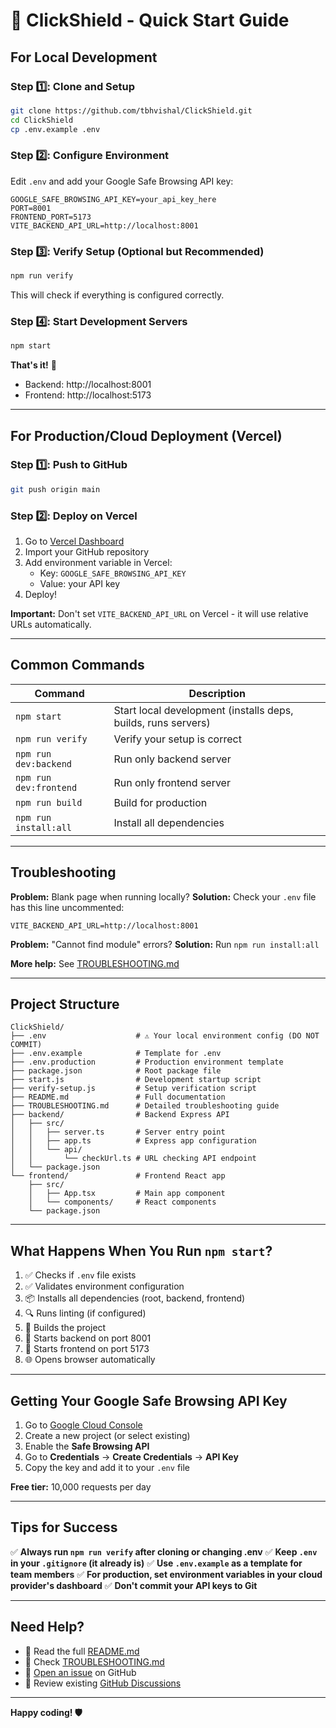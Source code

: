 # 🚀 ClickShield - Quick Start Guide

## For Local Development

### Step 1️⃣: Clone and Setup
```bash
git clone https://github.com/tbhvishal/ClickShield.git
cd ClickShield
cp .env.example .env
```

### Step 2️⃣: Configure Environment
Edit `.env` and add your Google Safe Browsing API key:
```env
GOOGLE_SAFE_BROWSING_API_KEY=your_api_key_here
PORT=8001
FRONTEND_PORT=5173
VITE_BACKEND_API_URL=http://localhost:8001
```

### Step 3️⃣: Verify Setup (Optional but Recommended)
```bash
npm run verify
```
This will check if everything is configured correctly.

### Step 4️⃣: Start Development Servers
```bash
npm start
```

**That's it!** 🎉

- Backend: http://localhost:8001
- Frontend: http://localhost:5173

---

## For Production/Cloud Deployment (Vercel)

### Step 1️⃣: Push to GitHub
```bash
git push origin main
```

### Step 2️⃣: Deploy on Vercel
1. Go to [Vercel Dashboard](https://vercel.com)
2. Import your GitHub repository
3. Add environment variable in Vercel:
   - Key: `GOOGLE_SAFE_BROWSING_API_KEY`
   - Value: your API key
4. Deploy!

**Important:** Don't set `VITE_BACKEND_API_URL` on Vercel - it will use relative URLs automatically.

---

## Common Commands

| Command | Description |
|---------|-------------|
| `npm start` | Start local development (installs deps, builds, runs servers) |
| `npm run verify` | Verify your setup is correct |
| `npm run dev:backend` | Run only backend server |
| `npm run dev:frontend` | Run only frontend server |
| `npm run build` | Build for production |
| `npm run install:all` | Install all dependencies |

---

## Troubleshooting

**Problem:** Blank page when running locally?
**Solution:** Check your `.env` file has this line uncommented:
```env
VITE_BACKEND_API_URL=http://localhost:8001
```

**Problem:** "Cannot find module" errors?
**Solution:** Run `npm run install:all`

**More help:** See [TROUBLESHOOTING.md](./TROUBLESHOOTING.md)

---

## Project Structure

```
ClickShield/
├── .env                    # ⚠️ Your local environment config (DO NOT COMMIT)
├── .env.example            # Template for .env
├── .env.production         # Production environment template
├── package.json            # Root package file
├── start.js                # Development startup script
├── verify-setup.js         # Setup verification script
├── README.md               # Full documentation
├── TROUBLESHOOTING.md      # Detailed troubleshooting guide
├── backend/                # Backend Express API
│   ├── src/
│   │   ├── server.ts       # Server entry point
│   │   ├── app.ts          # Express app configuration
│   │   └── api/
│   │       └── checkUrl.ts # URL checking API endpoint
│   └── package.json
└── frontend/               # Frontend React app
    ├── src/
    │   ├── App.tsx         # Main app component
    │   └── components/     # React components
    └── package.json
```

---

## What Happens When You Run `npm start`?

1. ✅ Checks if `.env` file exists
2. ✅ Validates environment configuration
3. 📦 Installs all dependencies (root, backend, frontend)
4. 🔍 Runs linting (if configured)
5. 🔨 Builds the project
6. 🚀 Starts backend on port 8001
7. 🚀 Starts frontend on port 5173
8. 🌐 Opens browser automatically

---

## Getting Your Google Safe Browsing API Key

1. Go to [Google Cloud Console](https://console.cloud.google.com/)
2. Create a new project (or select existing)
3. Enable the **Safe Browsing API**
4. Go to **Credentials** → **Create Credentials** → **API Key**
5. Copy the key and add it to your `.env` file

**Free tier:** 10,000 requests per day

---

## Tips for Success

✅ **Always run `npm run verify` after cloning or changing .env**
✅ **Keep `.env` in your `.gitignore` (it already is)**
✅ **Use `.env.example` as a template for team members**
✅ **For production, set environment variables in your cloud provider's dashboard**
✅ **Don't commit your API keys to Git**

---

## Need Help?

- 📖 Read the full [README.md](./README.md)
- 🔧 Check [TROUBLESHOOTING.md](./TROUBLESHOOTING.md)
- 🐛 [Open an issue](https://github.com/tbhvishal/ClickShield/issues) on GitHub
- 💬 Review existing [GitHub Discussions](https://github.com/tbhvishal/ClickShield/discussions)

---

**Happy coding! 🛡️**
